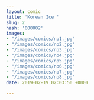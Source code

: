 ```yaml
---
layout: comic
title: 'Korean Ice '
slug: 2
hash: '000002'
images:
- "/images/comics/np1.jpg"
- "/images/comics/np2.jpg"
- "/images/comics/np3.jpg"
- "/images/comics/np4.jpg"
- "/images/comics/np5.jpg"
- "/images/comics/np6.jpg"
- "/images/comics/np7.jpg"
- "/images/comics/np8.jpg"
date: 2019-02-19 02:03:50 +0000

---
```


